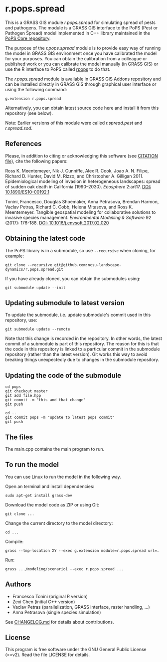 # r.pops.spread

This is a GRASS GIS module *r.pops.spread* for simulating spread of
pests and pathogens. The module is a GRASS GIS interface to the PoPS
(Pest or Pathogen Spread) model implemented in C++ library maintained
in the [PoPS Core repository](https://github.com/ncsu-landscape-dynamics/pops-core).

The purpose of the *r.pops.spread* module is to provide easy way of
running the model in GRASS GIS environment once you have calibrated
the model for your purposes. You can obtain the calibration from a
colleague or published work or you can calibrate the model manually (in
GRASS GIS) or use the R interface to PoPS called
[rpops](https://github.com/ncsu-landscape-dynamics/rpops) to do that.

The *r.pops.spread* module is available in GRASS GIS Addons repository
and can be installed directly in GRASS GIS through graphical user
interface or using the following command:

```
g.extension r.pops.spread
```

Alternatively, you can obtain latest source code here and install it
from this repository (see below).

Note: Earlier versions of this module were called *r.spread.pest* and
*r.spread.sod*.

## References

Please, in addition to citing or acknowledging this software
(see [CITATION file](CITATION.cff)), cite the following papers:

Ross K. Meentemeyer, Nik J. Cunniffe, Alex R. Cook, Joao A. N. Filipe,
Richard D. Hunter, David M. Rizzo, and Christopher A. Gilligan 2011.
Epidemiological modeling of invasion in heterogeneous landscapes:
spread of sudden oak death in California (1990–2030).
*Ecosphere* 2:art17.
[DOI: 10.1890/ES10-00192.1](https://doi.org/10.1890/ES10-00192.1)

Tonini, Francesco, Douglas Shoemaker, Anna Petrasova, Brendan Harmon,
Vaclav Petras, Richard C. Cobb, Helena Mitasova,
and Ross K. Meentemeyer.
Tangible geospatial modeling for collaborative solutions
to invasive species management.
*Environmental Modelling & Software* 92 (2017): 176-188.
[DOI: 10.1016/j.envsoft.2017.02.020](https://doi.org/10.1016/j.envsoft.2017.02.020)

## Obtaining the latest code

The PoPS library is in a submodule, so use `--recursive` when cloning,
for example:

```
git clone --recursive git@github.com:ncsu-landscape-dynamics/r.pops.spread.git
```

If you have already cloned, you can obtain the submodules using:

```
git submodule update --init
```

## Updating submodule to latest version

To update the submodule, i.e. update submodule's commit used in this
repository, use:

```
git submodule update --remote
```

Note that this change is recorded in the repository. In other words,
the latest commit of a submodule is part of this repository.
The reason for this is that the code in this repository is linked to a
particular commit in the submodule repository (rather than the latest
version). Git works this way to avoid breaking things unexpectedly due
to changes in the submodule repository.

## Updating the code of the submodule

```
cd pops
git checkout master
git add file.hpp
git commit -m "this and that change"
git push
```

```
cd ..
git commit pops -m "update to latest pops commit"
git push
```

## The files

The main.cpp contains the main program to run.

## To run the model

You can use Linux to run the model in the following way.

Open an terminal and install dependencies:

    sudo apt-get install grass-dev

Download the model code as ZIP or using Git:

    git clone ...

Change the current directory to the model directory:

    cd ...

Compile:

    grass --tmp-location XY --exec g.extension module=r.pops.spread url=.

Run:

    grass .../modeling/scenario1 --exec r.pops.spread ...

## Authors

* Francesco Tonini (original R version)
* Zexi Chen (initial C++ version)
* Vaclav Petras (parallelization, GRASS interface, raster handling, ...)
* Anna Petrasova (single species simulation)

See [CHANGELOG.md](CHANGELOG.md) for details about contributions.

## License

This program is free software under the GNU General Public License
(>=v2). Read the file LICENSE for details.
